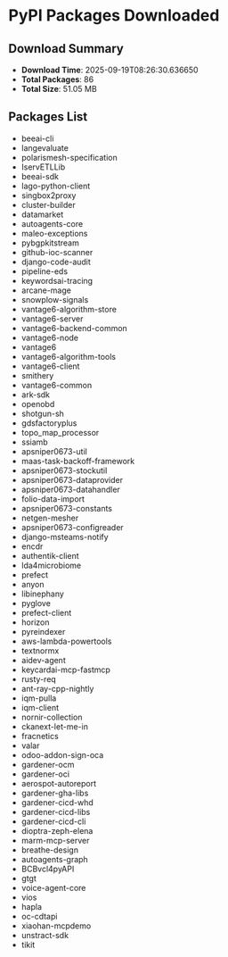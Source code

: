 # PyPI Packages Downloaded

## Download Summary
- **Download Time**: 2025-09-19T08:26:30.636650
- **Total Packages**: 86
- **Total Size**: 51.05 MB

## Packages List
- beeai-cli
- langevaluate
- polarismesh-specification
- IservETLLib
- beeai-sdk
- lago-python-client
- singbox2proxy
- cluster-builder
- datamarket
- autoagents-core
- maleo-exceptions
- pybgpkitstream
- github-ioc-scanner
- django-code-audit
- pipeline-eds
- keywordsai-tracing
- arcane-mage
- snowplow-signals
- vantage6-algorithm-store
- vantage6-server
- vantage6-backend-common
- vantage6-node
- vantage6
- vantage6-algorithm-tools
- vantage6-client
- smithery
- vantage6-common
- ark-sdk
- openobd
- shotgun-sh
- gdsfactoryplus
- topo_map_processor
- ssiamb
- apsniper0673-util
- maas-task-backoff-framework
- apsniper0673-stockutil
- apsniper0673-dataprovider
- apsniper0673-datahandler
- folio-data-import
- apsniper0673-constants
- netgen-mesher
- apsniper0673-configreader
- django-msteams-notify
- encdr
- authentik-client
- lda4microbiome
- prefect
- anyon
- libinephany
- pyglove
- prefect-client
- horizon
- pyreindexer
- aws-lambda-powertools
- textnormx
- aidev-agent
- keycardai-mcp-fastmcp
- rusty-req
- ant-ray-cpp-nightly
- iqm-pulla
- iqm-client
- nornir-collection
- ckanext-let-me-in
- fracnetics
- valar
- odoo-addon-sign-oca
- gardener-ocm
- gardener-oci
- aerospot-autoreport
- gardener-gha-libs
- gardener-cicd-whd
- gardener-cicd-libs
- gardener-cicd-cli
- dioptra-zeph-elena
- marm-mcp-server
- breathe-design
- autoagents-graph
- BCBvcl4pyAPI
- gtgt
- voice-agent-core
- vios
- hapla
- oc-cdtapi
- xiaohan-mcpdemo
- unstract-sdk
- tikit
